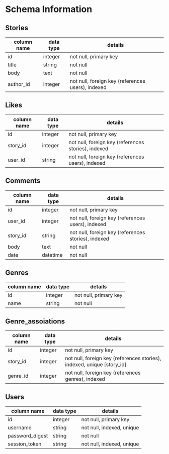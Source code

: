 # Schema Information

## Stories
column name | data type | details
------------|-----------|-----------------------
id          | integer   | not null, primary key
title       | string    | not null
body        | text      | not null
author_id   | integer   | not null, foreign key (references users), indexed

## Likes
column name | data type | details
------------|-----------|-----------------------
id          | integer   | not null, primary key
story_id    | integer   | not null, foreign key (references stories), indexed
user_id     | string    | not null, foreign key (references users), indexed

## Comments
column name | data type | details
------------|-----------|-----------------------
id          | integer   | not null, primary key
user_id     | integer   | not null, foreign key (references users), indexed
story_id    | string    | not null, foreign key (references stories), indexed
body        | text      | not null
date        | datetime  | not null

## Genres
column name | data type | details
------------|-----------|-----------------------
id          | integer   | not null, primary key
name        | string    | not null

## Genre_assoiations
column name | data type | details
------------|-----------|-----------------------
id          | integer   | not null, primary key
story_id    | integer   | not null, foreign key (references stories), indexed, unique [story_id]
genre_id    | integer   | not null, foreign key (references genres), indexed

## Users
column name     | data type | details
----------------|-----------|-----------------------
id              | integer   | not null, primary key
username        | string    | not null, indexed, unique
password_digest | string    | not null
session_token   | string    | not null, indexed, unique
